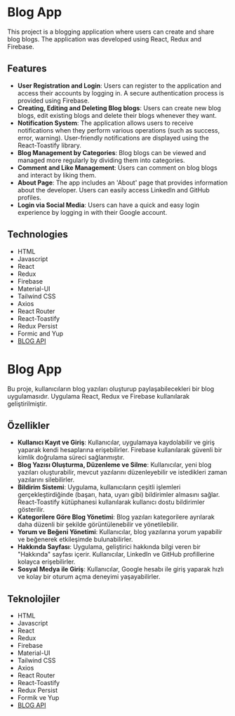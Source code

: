 # Blog App

This project is a blogging application where users can create and share blog blogs. The application was developed using React, Redux and Firebase.

## Features

- **User Registration and Login**: Users can register to the application and access their accounts by logging in. A secure authentication process is provided using Firebase.
- **Creating, Editing and Deleting Blog blogs**: Users can create new blog blogs, edit existing blogs and delete their blogs whenever they want.
- **Notification System**: The application allows users to receive notifications when they perform various operations (such as success, error, warning). User-friendly notifications are displayed using the React-Toastify library.
- **Blog Management by Categories**: Blog blogs can be viewed and managed more regularly by dividing them into categories.
- **Comment and Like Management**: Users can comment on blog blogs and interact by liking them.
- **About Page**: The app includes an 'About' page that provides information about the developer. Users can easily access LinkedIn and GitHub profiles.
- **Login via Social Media**: Users can have a quick and easy login experience by logging in with their Google account.

## Technologies

- HTML
- Javascript
- React
- Redux
- Firebase
- Material-UI
- Tailwind CSS
- Axios
- React Router
- React-Toastify
- Redux Persist
- Formic and Yup
- [BLOG API](https://blog-api-js.fullstack.clarusway.com/)


# Blog App

Bu proje, kullanıcıların blog yazıları oluşturup paylaşabilecekleri bir blog uygulamasıdır. Uygulama React, Redux ve Firebase kullanılarak geliştirilmiştir.

## Özellikler

- **Kullanıcı Kayıt ve Giriş**: Kullanıcılar, uygulamaya kaydolabilir ve giriş yaparak kendi hesaplarına erişebilirler. Firebase kullanılarak güvenli bir kimlik doğrulama süreci sağlanmıştır.
- **Blog Yazısı Oluşturma, Düzenleme ve Silme**: Kullanıcılar, yeni blog yazıları oluşturabilir, mevcut yazılarını düzenleyebilir ve istedikleri zaman yazılarını silebilirler.
- **Bildirim Sistemi**: Uygulama, kullanıcıların çeşitli işlemleri gerçekleştirdiğinde (başarı, hata, uyarı gibi) bildirimler almasını sağlar. React-Toastify kütüphanesi kullanılarak kullanıcı dostu bildirimler gösterilir.
- **Kategorilere Göre Blog Yönetimi**: Blog yazıları kategorilere ayrılarak daha düzenli bir şekilde görüntülenebilir ve yönetilebilir.
- **Yorum ve Beğeni Yönetimi**: Kullanıcılar, blog yazılarına yorum yapabilir ve beğenerek etkileşimde bulunabilirler.
- **Hakkında Sayfası**: Uygulama, geliştirici hakkında bilgi veren bir "Hakkında" sayfası içerir. Kullanıcılar, LinkedIn ve GitHub profillerine kolayca erişebilirler.
- **Sosyal Medya ile Giriş**: Kullanıcılar, Google hesabı ile giriş yaparak hızlı ve kolay bir oturum açma deneyimi yaşayabilirler.

## Teknolojiler

- HTML
- Javascript
- React
- Redux
- Firebase
- Material-UI
- Tailwind CSS
- Axios
- React Router
- React-Toastify
- Redux Persist
- Formik ve Yup
- [BLOG API](https://blog-api-js.fullstack.clarusway.com/)

